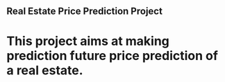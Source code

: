 ## Real Estate Price Prediction Project
# This project aims at making prediction future price prediction of a real estate.
